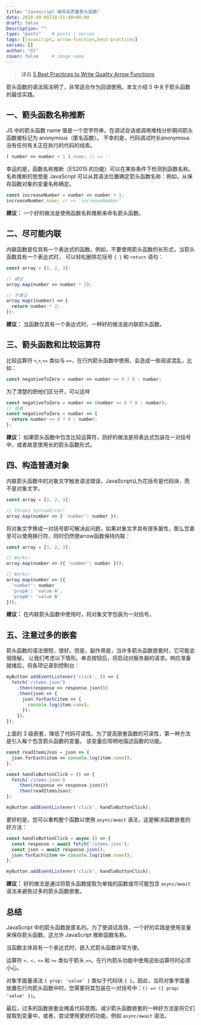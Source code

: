 ```yaml
---
title: "Javascript 编写高质量箭头函数"
date: 2020-09-05T10:51:40+08:00
draft: false
Description: ""
type: "posts"    # posts | series
tags: [javascript, arrow-function,best-practices]
series: []
author: "Gl"
cover: false     # image name
---
```


> 译自 [5 Best Practices to Write Quality Arrow Functions](https://dmitripavlutin.com/javascript-arrow-functions-best-practices/)

箭头函数的语法简洁明了，非常适合作为回调使用。本文介绍 5 中关于箭头函数的最佳实践。

## 一、箭头函数名称推断

JS 中的箭头函数 name 值是一个空字符串。在调试会话或调用堆栈分析期间箭头函数被标记为 anonymous（匿名函数）。
不幸的是，代码调试时长anonymous 没有任何有关正在执行的代码的线索。

```javascript
( number => number + 1 ).name; // => ''
```

幸运的是，函数名称推断（ES2015 的功能）可以在某些条件下检测到函数名称。
名称推断的思想是 JavaScript 可以从其语法位置确定箭头函数名称：例如，从保存函数对象的变量名称确定。

```javascript
const increaseNumber = number => number + 1;
increaseNumber.name; // => 'increaseNumber'
```

**建议：** 一个好的做法是使用函数名称推断来命名箭头函数。

## 二、尽可能内联

内联函数是仅具有一个表达式的函数。例如，不要使用箭头函数的长形式，当箭头函数具有一个表达式时，
可以轻松删除花括号 `{ }` 和 `return` 语句：

```javascript
const array = [1, 2, 3];

// 建议
array.map(number => number * 2);

// 不建议
array.map((number) => {
  return number * 2;
});
```

**建议：** 当函数仅具有一个表达式时，一种好的做法是内联箭头函数。

## 三、箭头函数和比较运算符

比较运算符 `<`,`>`,`<=` 类似与 `=>`，在行内箭头函数中使用，会造成一些阅读混乱，比如：

```javascript
const negativeToZero = number => number <= 0 ? 0 : number;
```

为了清楚的把他们区分开，可以这样

```javascript
const negativeToZero = number => (number <= 0 ? 0 : number);
// 或者
const negativeToZero = number => {
  return number <= 0 ? 0 : number;
};
```

**建议：** 如果箭头函数中包含比较运算符，则好的做法是将表达式包装在一对括号中，或者故意使用长的箭头函数形式。

## 四、构造普通对象

内联箭头函数中的对象文字触发语法错误，JavaScript认为花括号是代码块，而不是对象文字。

```javascript
const array = [1, 2, 3];

// throws SyntaxError!
array.map(number => { 'number': number });
```

将对象文字换成一对括号即可解决此问题，如果对象文字具有很多属性，那么您甚至可以使用换行符，同时仍然使arrow函数保持内联：

```javascript
const array = [1, 2, 3];

// Works!
array.map(number => ({ 'number': number }));

// Works!
array.map(number => ({
  'number': number
  'propA': 'value A',
  'propB': 'value B'
}));
```

**建议：** 在内联箭头函数中使用时，将对象文字包装为一对括号。

## 五、注意过多的嵌套

箭头函数的语法很短，很好。但是，副作用是，当许多箭头函数嵌套时，它可能会很隐秘。
让我们考虑以下情形。单击按钮后，将启动对服务器的请求。响应准备就绪后，将各项记录到控制台：

```javascript
myButton.addEventListener('click', () => {
  fetch('/items.json')
    .then(response => response.json())
    .then(json => {
      json.forEach(item => {
        console.log(item.name);
      });
    });
});
```

上面的 3 级嵌套，降低了代码可读性。为了提高嵌套函数的可读性，第一种方法是引入每个包含箭头函数的变量。
该变量应简明地描述函数的功能。

```javascript
const readItemsJson = json => {
  json.forEach(item => console.log(item.name));
};

const handleButtonClick = () => {
  fetch('/items.json')
    .then(response => response.json())
    .then(readItemsJson);
};

myButton.addEventListener('click', handleButtonClick);
```

更好的是，您可以重构整个函数以使用 `async/await` 语法，这是解决函数嵌套的好方法：

```javascript
const handleButtonClick = async () => {
  const response = await fetch('/items.json');
  const json = await response.json();
  json.forEach(item => console.log(item.name));
};

myButton.addEventListener('click', handleButtonClick);
```

**建议：** 好的做法是通过将箭头函数提取为单独的函数或尽可能包含 `async/await` 语法来避免过多的箭头函数嵌套。

## 总结

JavaScript 中的箭头函数是匿名的。为了使调试高效，一个好的实践是使用变量来保存箭头函数。这允许 JavaScript 推断函数名称。

当函数主体具有一个表达式时，嵌入式箭头函数非常方便。

运算符 `>，<，<=` 和 `>=` 类似于箭头 `=>`。在行内箭头功能中使用这些运算符时必须小心。

对象字面量语法 `{ prop: 'value' }` 类似于代码块 `{ }`。因此，当将对象字面量放置在行内箭头函数中时，您需要将其包装在一对括号中：`() => ({ prop: 'value' })`。

最后，过多的函数嵌套会掩盖代码意图。减少箭头函数嵌套的一种好方法是将它们提取到变量中。或者，尝试使用更好的功能，例如 `async/await` 语法。
